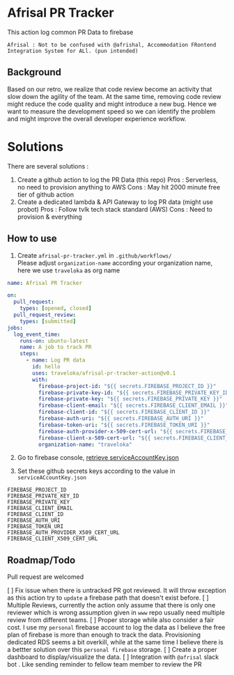 # Afrisal PR Tracker

This action log common PR Data to firebase

```
Afrisal : Not to be confused with @afrishal, Accommodation FRontend Integration System for ALl. (pun intended)
```

## Background

Based on our retro, we realize that code review become an activity that slow down the agility of the team. At the same time, removing code review might reduce the code quality and might introduce a new bug. Hence we want to measure the development speed so we can identify the problem and might improve the overall developer experience workflow.

# Solutions

There are several solutions :

1. Create a github action to log the PR Data (this repo)
   Pros : Serverless, no need to provision anything to AWS
   Cons : May hit 2000 minute free tier of github action
2. Create a dedicated lambda & API Gateway to log PR data (might use probot)
   Pros : Follow tvlk tech stack standard (AWS)
   Cons : Need to provision & everything

## How to use

1. Create `afrisal-pr-tracker.yml` in `.github/workflows/`  
   Please adjust `organization-name` according your organization name, here we use `traveloka` as org name

```yml
name: Afrisal PR Tracker

on:
  pull_request:
    types: [opened, closed]
  pull_request_review:
    types: [submitted]
jobs:
  log_event_time:
    runs-on: ubuntu-latest
    name: A job to track PR
    steps:
      - name: Log PR data
        id: hello
        uses: traveloka/afrisal-pr-tracker-action@v0.1
        with:
          firebase-project-id: "${{ secrets.FIREBASE_PROJECT_ID }}"
          firebase-private-key-id: "${{ secrets.FIREBASE_PRIVATE_KEY_ID }}"
          firebase-private-key: "${{ secrets.FIREBASE_PRIVATE_KEY }}"
          firebase-client-email: "${{ secrets.FIREBASE_CLIENT_EMAIL }}"
          firebase-client-id: "${{ secrets.FIREBASE_CLIENT_ID }}"
          firebase-auth-uri: "${{ secrets.FIREBASE_AUTH_URI }}"
          firebase-token-uri: "${{ secrets.FIREBASE_TOKEN_URI }}"
          firebase-auth-provider-x-509-cert-url: "${{ secrets.FIREBASE_AUTH_PROVIDER_X509_CERT_URL }}"
          firebase-client-x-509-cert-url: "${{ secrets.FIREBASE_CLIENT_X509_CERT_URL }}"
          organization-name: "traveloka"
```

2. Go to firebase console, [retrieve serviceAccountKey.json](https://firebase.google.com/docs/admin/setup#initialize-sdk)

3. Set these github secrets keys according to the value in `serviceACcountKey.json`

```
FIREBASE_PROJECT_ID
FIREBASE_PRIVATE_KEY_ID
FIREBASE_PRIVATE_KEY
FIREBASE_CLIENT_EMAIL
FIREBASE_CLIENT_ID
FIREBASE_AUTH_URI
FIREBASE_TOKEN_URI
FIREBASE_AUTH_PROVIDER_X509_CERT_URL
FIREBASE_CLIENT_X509_CERT_URL
```

## Roadmap/Todo

Pull request are welcomed

[ ] Fix issue when there is untracked PR got reviewed. It will throw exception as this action try to `update` a firebase path that doesn't exist before.
[ ] Multiple Reviews, currently the action only assume that there is only one reviewer which is wrong assumption given in `www` repo usually need multiple review from different teams.
[ ] Proper storage while also consider a fair cost. I use my `personal` firebase account to log the data as I believe the free plan of firebase is more than enough to track the data. Provisioning dedicated RDS seems a bit overkill, while at the same time I believe there is a bettter solution over this `personal firebase` storage.
[ ] Create a proper dashboard to display/visualize the data.
[ ] Integration with `@afrisal` slack bot . Like sending reminder to fellow team member to review the PR
